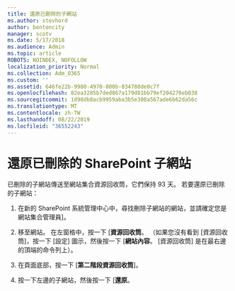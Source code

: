 ```yaml
---
title: 還原已刪除的子網站
ms.author: stevhord
author: bentoncity
manager: scotv
ms.date: 5/17/2018
ms.audience: Admin
ms.topic: article
ROBOTS: NOINDEX, NOFOLLOW
localization_priority: Normal
ms.collection: Adm_O365
ms.custom: ''
ms.assetid: 646fe22b-9980-4970-800b-034788de0c7f
ms.openlocfilehash: 82ea3285b7ded867a179d81bb79ef204270eb038
ms.sourcegitcommit: 1d98db8acb9959aba3b5e308a567ade6b62da56c
ms.translationtype: MT
ms.contentlocale: zh-TW
ms.lasthandoff: 08/22/2019
ms.locfileid: "36552243"
---
```

# <a name="restore-a-deleted-sharepoint-subsite"></a>還原已刪除的 SharePoint 子網站

已刪除的子網站傳送至網站集合資源回收筒，它們保持 93 天。 若要還原已刪除的子網站：
  
1. 在新的 SharePoint 系統管理中心中，尋找刪除子網站的網站，並請確定您是網站集合管理員]。 
    
2. 移至網站。 在左窗格中，按一下 [**資源回收筒**。 （如果您沒有看到 [資源回收筒]，按一下 [設定] 圖示，然後按一下 [**網站內容**。 [資源回收筒] 是在最右邊的頂端的命令列上）。
    
3. 在頁面底部，按一下 [**第二階段資源回收筒**]。
    
4. 按一下左邊的子網站，然後按一下 [**還原**。
    

